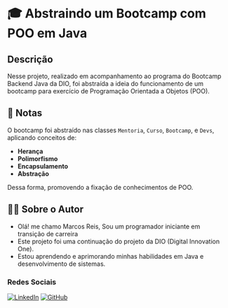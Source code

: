 
# 🎓 Abstraindo um Bootcamp com POO em Java

## Descrição

Nesse projeto, realizado em acompanhamento ao programa do Bootcamp Backend Java da DIO, foi abstraída a ideia do funcionamento de um bootcamp para exercício de Programação Orientada a Objetos (POO).

## 📝 Notas

O bootcamp foi abstraído nas classes `Mentoria`, `Curso`, `Bootcamp`, e `Devs`, aplicando conceitos de:
- **Herança**
- **Polimorfismo**
- **Encapsulamento**
- **Abstração**

Dessa forma, promovendo a fixação de conhecimentos de POO.

## 🧑‍💻 Sobre o Autor

- Olá! me chamo Marcos Reis, Sou um programador iniciante em transição de carreira
- Este projeto foi uma continuação do projeto da DIO (Digital Innovation One).
- Estou aprendendo e aprimorando minhas habilidades em Java e desenvolvimento de sistemas.

### Redes Sociais

[![LinkedIn](https://img.shields.io/badge/LinkedIn-Profile-blue?style=flat&logo=linkedin)](https://www.linkedin.com/in/marcos-paulo-reis-1118b61bb/)
[![GitHub](https://img.shields.io/badge/GitHub-Profile-green?style=flat&logo=github)](https://github.com/MarcosPMBReis)
